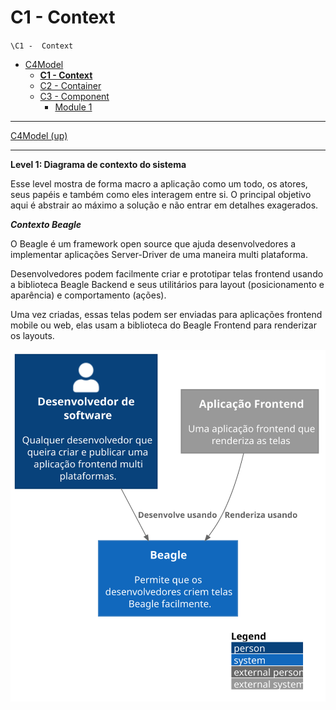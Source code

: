 # C1 -  Context

`\C1 -  Context`

* [C4Model](/docs/README.md)
  * [**C1 -  Context**](/docs/C1%20-%20%20Context/README.md)
  * [C2 - Container](/docs/C2%20-%20Container/README.md)
  * [C3 -  Component](/docs/C3%20-%20%20Component/README.md)
    * [Module 1](/docs/C3%20-%20%20Component/Module%201/README.md)

---

[C4Model (up)](/docs/README.md)

---

**Level 1: Diagrama de contexto do sistema**

Esse level mostra de forma macro a aplicação como um todo, os atores, seus papéis e também como eles interagem entre si. O principal objetivo aqui é abstrair ao máximo a solução e não entrar em detalhes exagerados.

***Contexto Beagle***

O Beagle é um framework open source que ajuda desenvolvedores a implementar aplicações Server-Driver de uma maneira multi plataforma.

Desenvolvedores podem facilmente criar e prototipar telas frontend usando a biblioteca Beagle Backend e seus utilitários para layout (posicionamento e aparência) e comportamento (ações).

Uma vez criadas, essas telas podem ser enviadas para aplicações frontend mobile ou web, elas usam a biblioteca do Beagle Frontend para renderizar os layouts.

![diagram](c1.svg)